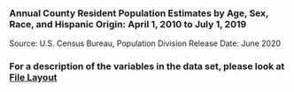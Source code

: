 ### Annual County Resident Population Estimates by Age, Sex, Race, and Hispanic Origin: April 1, 2010 to July 1, 2019

Source: U.S. Census Bureau, Population Division
Release Date: June 2020

### For a description of the variables in the data set, please look at [File Layout](https://www2.census.gov/programs-surveys/popest/technical-documentation/file-layouts/2010-2019/cc-est2019-alldata.pdf)
